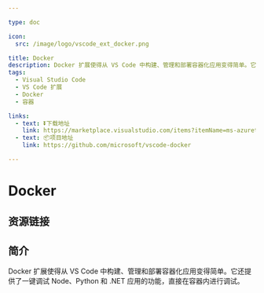 ```yaml
---

type: doc

icon:
  src: /image/logo/vscode_ext_docker.png

title: Docker
description: Docker 扩展使得从 VS Code 中构建、管理和部署容器化应用变得简单。它还提供了一键调试 Node、Python 和 .NET 应用的功能，直接在容器内进行调试。
tags:
  - Visual Studio Code
  - VS Code 扩展
  - Docker
  - 容器

links:
  - text: ⏬下载地址
    link: https://marketplace.visualstudio.com/items?itemName=ms-azuretools.vscode-docker
  - text: 📦项目地址
    link: https://github.com/microsoft/vscode-docker

---
```


<ShowLogo />

# Docker

<ShowTags />

<ShowBreadcrumb />

## 资源链接

<ShowLinks />

## 简介

Docker 扩展使得从 VS Code 中构建、管理和部署容器化应用变得简单。它还提供了一键调试 Node、Python 和 .NET 应用的功能，直接在容器内进行调试。
